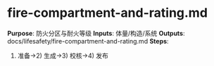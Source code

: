 # fire-compartment-and-rating.md

**Purpose**: 防火分区与耐火等级
**Inputs**: 体量/构造/系统
**Outputs**: docs/lifesafety/fire-compartment-and-rating.md
**Steps**:

1. 准备→2) 生成→3) 校核→4) 发布
